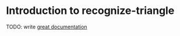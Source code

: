 # Introduction to recognize-triangle

TODO: write [great documentation](http://jacobian.org/writing/what-to-write/)
